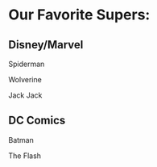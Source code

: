 <html>
 <head>
  <title>HTML CSS Workshop 8/8</title>
 </head>
 <body>
 <h1>Our Favorite Supers:</h1>
  <section>
   <h2>Disney/Marvel</h2>
 <p>Spiderman</p>
 <p>Wolverine</p>
 <p>Jack Jack</p>
  </section>
   <section>
    <h2>DC Comics</h2>
     <p>Batman</p>
     <p>The Flash</p>
  </section>
 </body>
</html>
